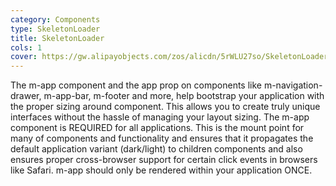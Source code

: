 ```yaml
---
category: Components
type: SkeletonLoader
title: SkeletonLoader
cols: 1
cover: https://gw.alipayobjects.com/zos/alicdn/5rWLU27so/SkeletonLoader.svg
---
```


The m-app component and the app prop on components like m-navigation-drawer, m-app-bar, m-footer and more, help bootstrap your application with the proper sizing around <m-main> component. This allows you to create truly unique interfaces without the hassle of managing your layout sizing. The m-app component is REQUIRED for all applications. This is the mount point for many of components and functionality and ensures that it propagates the default application variant (dark/light) to children components and also ensures proper cross-browser support for certain click events in browsers like Safari. m-app should only be rendered within your application ONCE.
